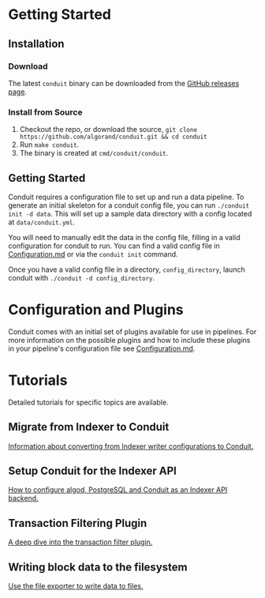 # Getting Started


## Installation

### Download

The latest `conduit` binary can be downloaded from the [GitHub releases page](https://github.com/algorand/conduit/releases).

### Install from Source

1. Checkout the repo, or download the source, `git clone https://github.com/algorand/conduit.git && cd conduit`
2. Run `make conduit`.
3. The binary is created at `cmd/conduit/conduit`.

## Getting Started

Conduit requires a configuration file to set up and run a data pipeline. To generate an initial skeleton for a conduit
config file, you can run `./conduit init -d data`. This will set up a sample data directory with a config located at
`data/conduit.yml`.

You will need to manually edit the data in the config file, filling in a valid configuration for conduit to run.
You can find a valid config file in [Configuration.md](Configuration.md) or via the `conduit init` command.

Once you have a valid config file in a directory, `config_directory`, launch conduit with `./conduit -d config_directory`.

# Configuration and Plugins
Conduit comes with an initial set of plugins available for use in pipelines. For more information on the possible
plugins and how to include these plugins in your pipeline's configuration file see [Configuration.md](Configuration.md).

# Tutorials
Detailed tutorials for specific topics are available.

## Migrate from Indexer to Conduit
[Information about converting from Indexer writer configurations to Conduit.](./tutorials/IndexerMigration.md)

## Setup Conduit for the Indexer API
[How to configure algod, PostgreSQL and Conduit as an Indexer API backend.](./tutorials/IndexerWriter.md)

## Transaction Filtering Plugin

[A deep dive into the transaction filter plugin.](./tutorials/FilterDeepDive.md)

## Writing block data to the filesystem
[Use the file exporter to write data to files.](./tutorials/WritingBlocksToFile.md)
